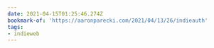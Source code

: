 ```yaml
---
date: 2021-04-15T01:25:46.274Z
bookmark-of: 'https://aaronparecki.com/2021/04/13/26/indieauth'
tags:
- indieweb
---
```


